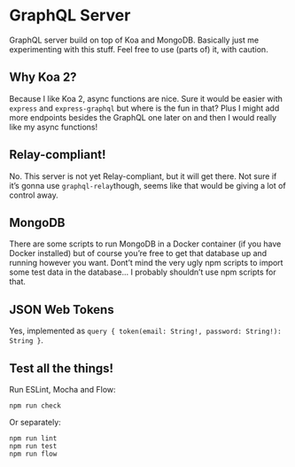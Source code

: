 # GraphQL Server

GraphQL server build on top of Koa and MongoDB. Basically just me experimenting with this stuff. Feel free to use (parts of) it, with caution.

## Why Koa 2?

Because I like Koa 2, async functions are nice. Sure it would be easier with `express` and `express-graphql` but where is the fun in that? Plus I might add more endpoints besides the GraphQL one later on and then I would really like my async functions!

## Relay-compliant!

No. This server is not yet Relay-compliant, but it will get there. Not sure if it’s gonna use `graphql-relay`though, seems like that would be giving a lot of control away.

## MongoDB

There are some scripts to run MongoDB in a Docker container (if you have Docker installed) but of course you’re free to get that database up and running however you want. Dont’t mind the very ugly npm scripts to import some test data in the database... I probably shouldn’t use npm scripts for that.

## JSON Web Tokens

Yes, implemented as `query { token(email: String!, password: String!): String }`.

## Test all the things!

Run ESLint, Mocha and Flow:

```
npm run check
```

Or separately:

```
npm run lint
npm run test
npm run flow
```
